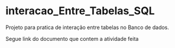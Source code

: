 # interacao_Entre_Tabelas_SQL
Projeto para pratica de interação entre tabelas no Banco de dados.


Segue link do documento que contem a atividade feita
